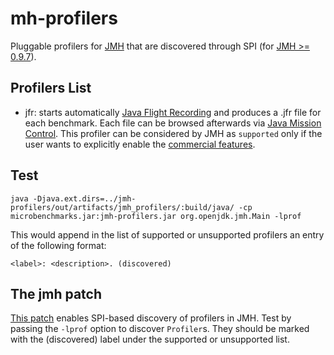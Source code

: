 mh-profilers
=============

Pluggable profilers for [JMH](http://openjdk.java.net/projects/code-tools/jmh/) that are discovered through SPI (for [JMH >= 0.9.7](http://mail.openjdk.java.net/pipermail/jmh-dev/2014-August/001280.html)).

Profilers List
--------------
* jfr: starts automatically [Java Flight Recording](http://docs.oracle.com/javase/8/docs/technotes/guides/jfr/) 
and produces a .jfr file for each benchmark. Each file can be browsed afterwards via [Java Mission Control](http://www.oracle.com/technetwork/java/javaseproducts/mission-control/java-mission-control-1998576.html).
This profiler can be considered by JMH as ```supported``` only if the user wants to explicitly enable the [commercial features](http://www.oracle.com/technetwork/java/javase/terms/products/index.html).

Test
----
```
java -Djava.ext.dirs=../jmh-profilers/out/artifacts/jmh_profilers/:build/java/ -cp microbenchmarks.jar:jmh-profilers.jar org.openjdk.jmh.Main -lprof
```

This would append in the list of supported or unsupported profilers an entry of the following format:

```
<label>: <description>. (discovered)
```

The jmh patch
-------------
[This patch](http://mail.openjdk.java.net/pipermail/jmh-dev/2014-August/001274.html) 
enables SPI-based discovery of profilers in JMH. 
Test by passing the ```-lprof``` option to discover ```Profiler```s. They should be marked with the (discovered) label under the supported or unsupported list.



